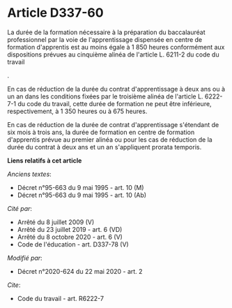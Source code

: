 # Article D337-60

La durée de la formation nécessaire à la préparation du baccalauréat professionnel par la voie de l'apprentissage dispensée
en centre de formation d'apprentis est au moins égale à 1 850 heures conformément aux dispositions prévues au  cinquième
alinéa de l'article L. 6211-2 du code du travail

.

En cas de réduction de la durée du contrat d'apprentissage à deux ans ou à un an dans les conditions fixées par le  troisième
alinéa de l'article L. 6222-7-1 du code du travail, cette durée de formation ne peut être inférieure, respectivement, à 1 350
heures ou à 675 heures.

En cas de réduction de la durée de contrat d'apprentissage s'étendant de six mois à trois ans, la durée de formation en
centre de formation d'apprentis prévue au premier alinéa ou pour les cas de réduction de la durée du contrat à deux ans et un
an s'appliquent prorata temporis.

**Liens relatifs à cet article**

_Anciens textes_:

  - Décret n°95-663 du 9 mai 1995 - art. 10 (M)
  - Décret n°95-663 du 9 mai 1995 - art. 10 (Ab)

_Cité par_:

  - Arrêté du 8 juillet 2009 (V)
  - Arrêté du 23 juillet 2019 - art. 6 (VD)
  - Arrêté du 8 octobre 2020 - art. 6 (V)
  - Code de l'éducation - art. D337-78 (V)

_Modifié par_:

  - Décret n°2020-624 du 22 mai 2020 - art. 2

_Cite_:

  - Code du travail - art. R6222-7
